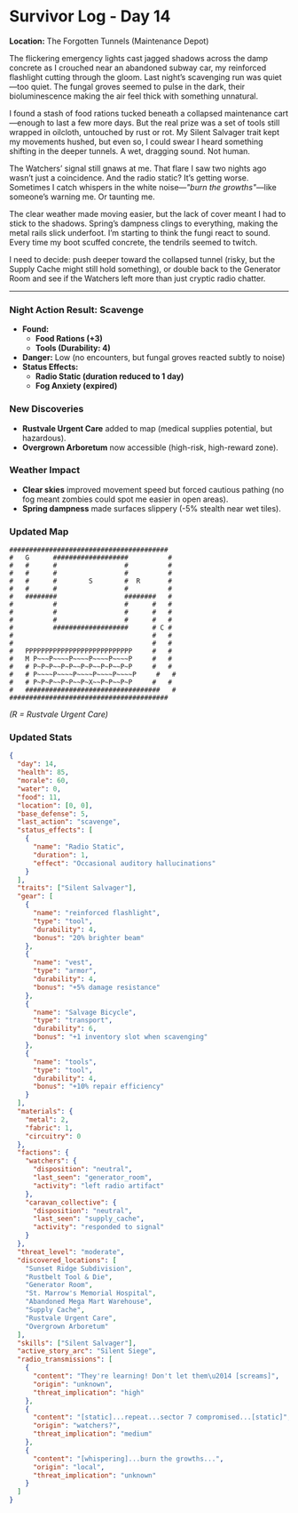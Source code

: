 # Survivor Log - Day 14  

**Location:** The Forgotten Tunnels (Maintenance Depot)  

The flickering emergency lights cast jagged shadows across the damp concrete as I crouched near an abandoned subway car, my reinforced flashlight cutting through the gloom. Last night’s scavenging run was quiet—too quiet. The fungal groves seemed to pulse in the dark, their bioluminescence making the air feel thick with something unnatural.  

I found a stash of food rations tucked beneath a collapsed maintenance cart—enough to last a few more days. But the real prize was a set of tools still wrapped in oilcloth, untouched by rust or rot. My Silent Salvager trait kept my movements hushed, but even so, I could swear I heard something shifting in the deeper tunnels. A wet, dragging sound. Not human.  

The Watchers’ signal still gnaws at me. That flare I saw two nights ago wasn’t just a coincidence. And the radio static? It’s getting worse. Sometimes I catch whispers in the white noise—*"burn the growths"*—like someone’s warning me. Or taunting me.  

The clear weather made moving easier, but the lack of cover meant I had to stick to the shadows. Spring’s dampness clings to everything, making the metal rails slick underfoot. I’m starting to think the fungi react to sound. Every time my boot scuffed concrete, the tendrils seemed to twitch.  

I need to decide: push deeper toward the collapsed tunnel (risky, but the Supply Cache might still hold something), or double back to the Generator Room and see if the Watchers left more than just cryptic radio chatter.  

---  

### **Night Action Result: Scavenge**  
- **Found:**  
  - **Food Rations (+3)**  
  - **Tools (Durability: 4)**  
- **Danger:** Low (no encounters, but fungal groves reacted subtly to noise)  
- **Status Effects:**  
  - **Radio Static (duration reduced to 1 day)**  
  - **Fog Anxiety (expired)**  

### **New Discoveries**  
- **Rustvale Urgent Care** added to map (medical supplies potential, but hazardous).  
- **Overgrown Arboretum** now accessible (high-risk, high-reward zone).  

### **Weather Impact**  
- **Clear skies** improved movement speed but forced cautious pathing (no fog meant zombies could spot me easier in open areas).  
- **Spring dampness** made surfaces slippery (-5% stealth near wet tiles).  

### **Updated Map**  
```  
########################################  
#   G      ###################          #  
#   #      #                 #          #  
#   #      #                 #          #  
#   #      #        S        #  R       #  
#   #      #                 #          #  
#   ########                 ########   #  
#          #                 #      #   #  
#          #                 #      #   #  
#          #                 #      #   #  
#          ###################      # C #  
#                                   #   #  
#                                   #   #  
#   PPPPPPPPPPPPPPPPPPPPPPPPPPP     #   #  
#   M P~~~P~~~~P~~~~P~~~~P~~~~P     #   #  
#   # P~P~P~~P~P~~P~P~~P~P~~P~P     #   #  
#   # P~~~~P~~~~P~~~~P~~~~P~~~~P     #   #  
#   # P~P~P~~P~P~~P~X~~P~P~~P~P     #   #  
#   ##################################   #  
########################################  
```  
*(R = Rustvale Urgent Care)*  

### **Updated Stats**  
```json  
{
  "day": 14,
  "health": 85,
  "morale": 60,
  "water": 0,
  "food": 11,
  "location": [0, 0],
  "base_defense": 5,
  "last_action": "scavenge",
  "status_effects": [
    {
      "name": "Radio Static",
      "duration": 1,
      "effect": "Occasional auditory hallucinations"
    }
  ],
  "traits": ["Silent Salvager"],
  "gear": [
    {
      "name": "reinforced flashlight",
      "type": "tool",
      "durability": 4,
      "bonus": "20% brighter beam"
    },
    {
      "name": "vest",
      "type": "armor",
      "durability": 4,
      "bonus": "+5% damage resistance"
    },
    {
      "name": "Salvage Bicycle",
      "type": "transport",
      "durability": 6,
      "bonus": "+1 inventory slot when scavenging"
    },
    {
      "name": "tools",
      "type": "tool",
      "durability": 4,
      "bonus": "+10% repair efficiency"
    }
  ],
  "materials": {
    "metal": 2,
    "fabric": 1,
    "circuitry": 0
  },
  "factions": {
    "watchers": {
      "disposition": "neutral",
      "last_seen": "generator_room",
      "activity": "left radio artifact"
    },
    "caravan_collective": {
      "disposition": "neutral",
      "last_seen": "supply_cache",
      "activity": "responded to signal"
    }
  },
  "threat_level": "moderate",
  "discovered_locations": [
    "Sunset Ridge Subdivision",
    "Rustbelt Tool & Die",
    "Generator Room",
    "St. Marrow's Memorial Hospital",
    "Abandoned Mega Mart Warehouse",
    "Supply Cache",
    "Rustvale Urgent Care",
    "Overgrown Arboretum"
  ],
  "skills": ["Silent Salvager"],
  "active_story_arc": "Silent Siege",
  "radio_transmissions": [
    {
      "content": "They're learning! Don't let them\u2014 [screams]",
      "origin": "unknown",
      "threat_implication": "high"
    },
    {
      "content": "[static]...repeat...sector 7 compromised...[static]",
      "origin": "watchers?",
      "threat_implication": "medium"
    },
    {
      "content": "[whispering]...burn the growths...",
      "origin": "local",
      "threat_implication": "unknown"
    }
  ]
}
```